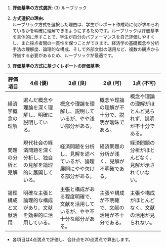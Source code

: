 1. **評価基準の方式選択:** (3) ルーブリック

2. **方式選択の理由:**  
ルーブリック方式を選択した理由は、学生がレポート作成時に何が求められているかを明確に理解できるようにするためです。ルーブリックは評価基準を具体的に示すことで、学生が自分のパフォーマンスを自己評価しやすくし、また採点者間の一貫性を保つことができます。経済学の基礎概念や分析手法の理解度、論理的な構成、そして外部文献の活用など、複数の観点から評価する必要があるため、ルーブリックが最適です。

3. **評価基準の方式に基づくレポートの評価基準:**

| 評価項目           | 4点 (優)                                                                 | 3点 (良)                                                               | 2点 (可)                                                               | 1点 (不可)                                                             |
|--------------------|--------------------------------------------------------------------------|------------------------------------------------------------------------|------------------------------------------------------------------------|------------------------------------------------------------------------|
| 経済学概念の理解   | 選んだ概念や理論を深く理解し、明確に説明している。                         | 概念や理論を理解し、説明しているが、やや浅い部分がある。               | 概念や理論の理解が不十分で、説明が曖昧である。                         | 概念や理論の理解がほとんど見られず、説明が不十分である。               |
| 問題の分析と見解   | 現代社会の経済問題を深く分析し、独自の見解を論理的に展開している。         | 経済問題を分析し、見解を述べているが、論理展開にやや欠ける部分がある。 | 経済問題の分析が浅く、見解が不明確である。                             | 経済問題の分析がほとんどなく、見解が示されていない。                   |
| 論理構成と文献活用 | 明確な主張と論理的な構成があり、文献を効果的に活用している。               | 主張と構成がある程度明確で、文献を活用しているが、やや不十分な部分がある。 | 主張や構成が不明確で、文献の活用が不十分である。                       | 主張や構成がほとんどなく、文献の活用が見られない。                     |

- 各項目は4点満点で評価し、合計点を20点満点で算出します。